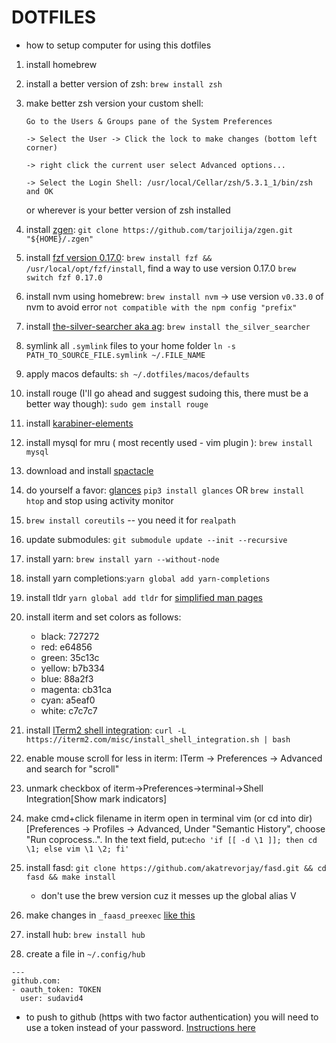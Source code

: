 # DOTFILES

- how to setup computer for using this dotfiles

1. install homebrew
2. install a better version of zsh: `brew install zsh`
3. make better zsh version your custom shell: 

    ```
    Go to the Users & Groups pane of the System Preferences 

    -> Select the User -> Click the lock to make changes (bottom left corner) 

    -> right click the current user select Advanced options... 

    -> Select the Login Shell: /usr/local/Cellar/zsh/5.3.1_1/bin/zsh and OK
    ```

    or wherever is your better version of zsh installed
4. install [zgen](https://github.com/tarjoilija/zgen): `git clone https://github.com/tarjoilija/zgen.git "${HOME}/.zgen"`
5. install [fzf version 0.17.0](https://github.com/junegunn/fzf): `brew install fzf && /usr/local/opt/fzf/install`, find a way to use version 0.17.0 `brew switch fzf 0.17.0`
6. install nvm using homebrew: `brew install nvm` -> use version `v0.33.0` of nvm to avoid error `not compatible with the npm config "prefix"`
7. install [the-silver-searcher aka ag](https://github.com/ggreer/the_silver_searcher): `brew install the_silver_searcher`
8. symlink all `.symlink` files to your home folder `ln -s PATH_TO_SOURCE_FILE.symlink ~/.FILE_NAME`
9. apply macos defaults: `sh ~/.dotfiles/macos/defaults`
10. install rouge (I'll go ahead and suggest sudoing this, there must be a better way though): `sudo gem install rouge` 
11. install [karabiner-elements](https://github.com/tekezo/Karabiner-Elements/blob/master/usage/README.md)
12. install mysql for mru ( most recently used - vim plugin ): `brew install mysql`
13. download and install [spactacle](https://www.spectacleapp.com/)
14. do yourself a favor: [glances](https://github.com/nicolargo/glances) `pip3 install glances` OR `brew install htop` and stop using activity monitor
15. `brew install coreutils` -- you need it for `realpath`
16. update submodules: `git submodule update --init --recursive`
17. install yarn: `brew install yarn --without-node`
18. install yarn completions:`yarn global add yarn-completions`
20. install tldr `yarn global add tldr` for [simplified man pages](https://github.com/tldr-pages/tldr)
21. install iterm and set colors as follows:
    - black: 727272
    - red: e64856
    - green: 35c13c
    - yellow: b7b334
    - blue: 88a2f3
    - magenta: cb31ca
    - cyan: a5eaf0
    - white: c7c7c7
22. install [ITerm2 shell integration](https://www.iterm2.com/documentation-shell-integration.html): `curl -L https://iterm2.com/misc/install_shell_integration.sh | bash`
23. enable mouse scroll for less in iterm: ITerm -> Preferences -> Advanced and search for "scroll"
24. unmark checkbox of iterm->Preferences->terminal->Shell Integration[Show mark indicators]
25. make cmd+click filename in iterm open in terminal vim (or cd into dir) [Preferences -> Profiles -> Advanced, Under "Semantic History", choose "Run coprocess..". In the text field, put:`echo 'if [[ -d \1 ]]; then cd \1; else vim \1 \2; fi'`
24. install fasd: `git clone https://github.com/akatrevorjay/fasd.git && cd fasd && make install`
    - don't use the brew version cuz it messes up the global alias V
25. make changes in `_faasd_preexec` [like this](https://github.com/clvv/fasd/issues/120)
26. install hub: `brew install hub`
27. create a file in `~/.config/hub`
```
---
github.com:
- oauth_token: TOKEN
  user: sudavid4
```

- to push to github (https with two factor authentication) you will need to use a token instead of your password. [Instructions here](https://help.github.com/articles/creating-a-personal-access-token-for-the-command-line/)
